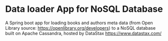 # Data loader App for NoSQL Database

A Spring boot app for loading books and authors meta data (from Open Library source: https://openlibrary.org/developers) to a NoSQL database built on Apache Cassandra, hosted by DataStax https://www.datastax.com/

